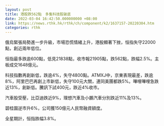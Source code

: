 ```yaml
---
layout: post
title: 港股跌562點　多隻科技股破底
date: 2022-03-04 16:42:50.000000000 +08:00
link: https://news.rthk.hk/rthk/ch/component/k2/1637157-20220304.htm
categories: rthk
---
```


俄烏緊張局勢進一步升級，市場恐慌情緒上升，港股顯著下挫，恒指失守22000點，創近兩年低位。

恒指最多跌逾600點，低見21838點，收市報21905點，跌562點，跌幅2.5%。主板成交1648億元。

科技指數再創新低，跌逾4%，失守4800點。ATMXJ中，京東表現最差，跌逾8%，阿里巴巴再創上市新低，失守100元大關，連同美團都跌5%。嗶哩嗶哩急跌近13%，創新低。騰訊下試400元，跌近4%收市。

汽車股受壓，比亞迪跌近9%，理想汽車及小鵬汽車分別跌近11%及13%。

碧桂園逆市升6%，公司獲150億元人民幣融資額度。

全星期計，恒指跌幅3.8%。
